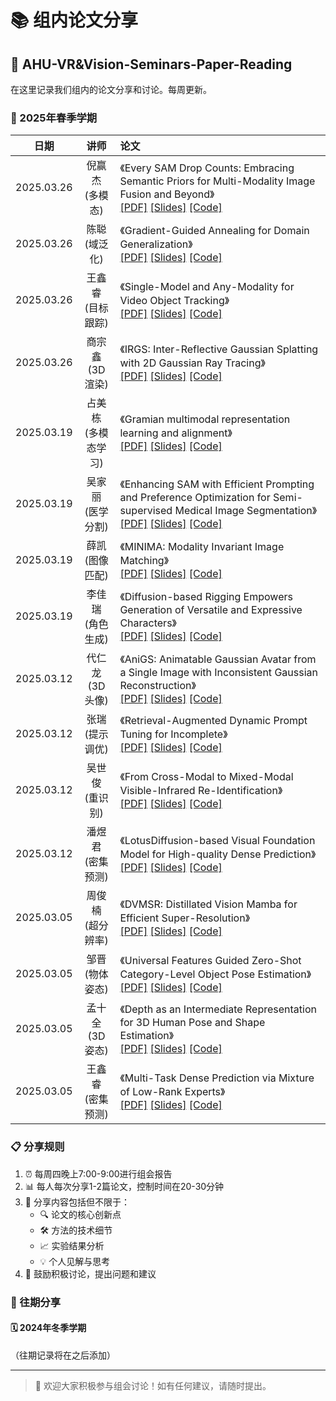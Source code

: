 # 📚 组内论文分享

## 📖 AHU-VR&Vision-Seminars-Paper-Reading

在这里记录我们组内的论文分享和讨论。每周更新。

### 🌟 2025年春季学期

| 日期 | 讲师 | 论文 |
| :---: | :---: | :--- |
| 2025.03.26 | 倪赢杰<br>(多模态) | 《Every SAM Drop Counts: Embracing Semantic Priors for Multi-Modality Image Fusion and Beyond》<br>[[PDF]](待添加) [[Slides]](待添加) [[Code]](待添加) |
| 2025.03.26 | 陈聪<br>(域泛化) | 《Gradient-Guided Annealing for Domain Generalization》<br>[[PDF]](待添加) [[Slides]](待添加) [[Code]](待添加) |
| 2025.03.26 | 王鑫睿<br>(目标跟踪) | 《Single-Model and Any-Modality for Video Object Tracking》<br>[[PDF]](待添加) [[Slides]](待添加) [[Code]](待添加) |
| 2025.03.26 | 商宗鑫<br>(3D渲染) | 《IRGS: Inter-Reflective Gaussian Splatting with 2D Gaussian Ray Tracing》<br>[[PDF]](待添加) [[Slides]](待添加) [[Code]](待添加) |
| 2025.03.19 | 占美栋<br>(多模态学习) | 《Gramian multimodal representation learning and alignment》<br>[[PDF]](待添加) [[Slides]](待添加) [[Code]](待添加) |
| 2025.03.19 | 吴家丽<br>(医学分割) | 《Enhancing SAM with Efficient Prompting and Preference Optimization for Semi-supervised Medical Image Segmentation》<br>[[PDF]](待添加) [[Slides]](待添加) [[Code]](待添加) |
| 2025.03.19 | 薛凯<br>(图像匹配) | 《MINIMA: Modality Invariant Image Matching》<br>[[PDF]](待添加) [[Slides]](待添加) [[Code]](待添加) |
| 2025.03.19 | 李佳瑞<br>(角色生成) | 《Diffusion-based Rigging Empowers Generation of Versatile and Expressive Characters》<br>[[PDF]](待添加) [[Slides]](待添加) [[Code]](待添加) |
| 2025.03.12 | 代仁龙<br>(3D头像) | 《AniGS: Animatable Gaussian Avatar from a Single Image with Inconsistent Gaussian Reconstruction》<br>[[PDF]](待添加) [[Slides]](待添加) [[Code]](待添加) |
| 2025.03.12 | 张瑞<br>(提示调优) | 《Retrieval-Augmented Dynamic Prompt Tuning for Incomplete》<br>[[PDF]](待添加) [[Slides]](待添加) [[Code]](待添加) |
| 2025.03.12 | 吴世俊<br>(重识别) | 《From Cross-Modal to Mixed-Modal Visible-Infrared Re-Identification》<br>[[PDF]](待添加) [[Slides]](待添加) [[Code]](待添加) |
| 2025.03.12 | 潘煜君<br>(密集预测) | 《LotusDiffusion-based Visual Foundation Model for High-quality Dense Prediction》<br>[[PDF]](待添加) [[Slides]](待添加) [[Code]](待添加) |
| 2025.03.05 | 周俊楠<br>(超分辨率) | 《DVMSR: Distillated Vision Mamba for Efficient Super-Resolution》<br>[[PDF]](待添加) [[Slides]](待添加) [[Code]](待添加) |
| 2025.03.05 | 邹晋<br>(物体姿态) | 《Universal Features Guided Zero-Shot Category-Level Object Pose Estimation》<br>[[PDF]](待添加) [[Slides]](待添加) [[Code]](待添加) |
| 2025.03.05 | 孟十全<br>(3D姿态) | 《Depth as an Intermediate Representation for 3D Human Pose and Shape Estimation》<br>[[PDF]](待添加) [[Slides]](待添加) [[Code]](待添加) |
| 2025.03.05 | 王鑫睿<br>(密集预测) | 《Multi-Task Dense Prediction via Mixture of Low-Rank Experts》<br>[[PDF]](待添加) [[Slides]](待添加) [[Code]](待添加) |

### 📋 分享规则
1. ⏰ 每周四晚上7:00-9:00进行组会报告
2. 📊 每人每次分享1-2篇论文，控制时间在20-30分钟
3. 📝 分享内容包括但不限于：
   - 🔍 论文的核心创新点
   - 🛠️ 方法的技术细节
   - 📈 实验结果分析
   - 💡 个人见解与思考
4. 🤝 鼓励积极讨论，提出问题和建议

### 📜 往期分享

#### 🗓️ 2024年冬季学期
（往期记录将在之后添加）

---

> 💫 欢迎大家积极参与组会讨论！如有任何建议，请随时提出。
